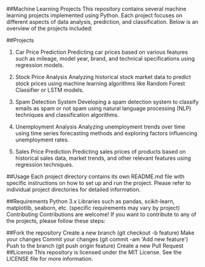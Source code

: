 ##Machine Learning Projects
This repository contains several machine learning projects implemented using Python. Each project focuses on different aspects of data analysis, prediction, and classification. Below is an overview of the projects included:

##Projects
1. Car Price Prediction
Predicting car prices based on various features such as mileage, model year, brand, and technical specifications using regression models.

2. Stock Price Analysis
Analyzing historical stock market data to predict stock prices using machine learning algorithms like Random Forest Classifier or LSTM models.

3. Spam Detection System
Developing a spam detection system to classify emails as spam or not spam using natural language processing (NLP) techniques and classification algorithms.

4. Unemployment Analysis
Analyzing unemployment trends over time using time series forecasting methods and exploring factors influencing unemployment rates.

5. Sales Price Prediction
Predicting sales prices of products based on historical sales data, market trends, and other relevant features using regression techniques.

##Usage
Each project directory contains its own README.md file with specific instructions on how to set up and run the project. Please refer to individual project directories for detailed information.

##Requirements
Python 3.x
Libraries such as pandas, scikit-learn, matplotlib, seaborn, etc. (specific requirements may vary by project)
Contributing
Contributions are welcome! If you want to contribute to any of the projects, please follow these steps:

##Fork the repository
Create a new branch (git checkout -b feature)
Make your changes
Commit your changes (git commit -am 'Add new feature')
Push to the branch (git push origin feature)
Create a new Pull Request
##License
This repository is licensed under the MIT License. See the LICENSE file for more information.

